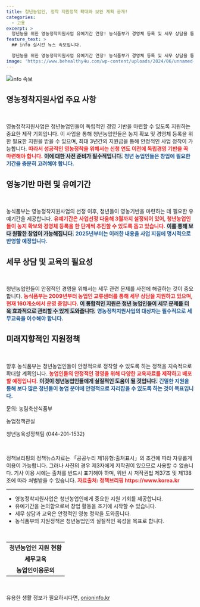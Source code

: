 ```yaml
---
title: 청년농업인, 정착 지원정책 확대와 보완 계획 공개!
categories:
  - 고용
excerpt: >
  청년농을 위한 영농정착지원사업 유예기간 연장! 농식품부가 경영체 등록 및 세무 상담을 통해 안정적인 정착을 돕는다. 청년 농업인의 미래가 밝아진다!
feature_text: >
  ## info 실시간 뉴스 속보입니다.

  청년농을 위한 영농정착지원사업 유예기간 연장! 농식품부가 경영체 등록 및 세무 상담을 통해 안정적인 정착을 돕는다. 청년 농업인의 미래가 밝아진다!
image: 'https://www.behealthy4u.com/wp-content/uploads/2024/06/unnamed-file.png'
---
```


<p><img src="https://www.behealthy4u.com/wp-content/uploads/2024/06/unnamed-file.png" alt="info 속보" /></p>

<h2 data-ke-size="size26">영농정착지원사업 주요 사항</h2>

<p data-ke-size="size16">&nbsp;</p> 

<p data-ke-size="size16">영농정착지원사업은 청년농업인들이 독립적인 경영 기반을 마련할 수 있도록 지원하는 중요한 제작 기회입니다. 이 사업을 통해 청년농업인들은 농지 확보 및 경영체 등록을 위한 필요한 지원을 받을 수 있으며, 최대 3년간의 지원금을 통해 안정적인 사업 정착이 가능합니다. <b><span style="color: #ee2323;">따라서 성공적인 영농정착을 위해서는 신청 연도 이전에 독립경영 기반을 꼭 마련해야 합니다.</span></b> <b><span style="background-color: #21538527;">이에 대한 사전 준비가 필수적입니다.</span></b> <b><span style="color: #1a5490;">청년 농업인들은 창업에 필요한 기간을 충분히 고려해야 합니다.</span></b> </p>

<h2 data-ke-size="size26">영농기반 마련 및 유예기간</h2>

<p data-ke-size="size16">&nbsp;</p> 

<p data-ke-size="size16">농식품부는 영농정착지원사업의 선정 이후, 청년들이 영농기반을 마련하는 데 필요한 유예기간을 제공합니다. <b><span style="color: #ee2323;">유예기간은 사업선정 다음해 3월까지 설정되어 있어, 청년농업인들이 농지 확보와 경영체 등록을 한 단계씩 추진할 수 있도록 돕고 있습니다.</span></b> <b><span style="background-color: #21538527;">이를 통해 보다 원활한 창업이 가능해집니다.</span></b> <b><span style="color: #1a5490;">2025년부터는 이러한 내용을 사업 지침에 명시적으로 반영할 예정입니다.</span></b> </p>

<h2 data-ke-size="size26">세무 상담 및 교육의 필요성</h2>

<p data-ke-size="size16">&nbsp;</p> 

<p data-ke-size="size16">청년농업인들이 안정적인 경영을 위해서는 세무 관련 문제를 사전에 해결하는 것이 중요합니다. <b><span style="color: #ee2323;">농식품부는 2009년부터 농업인 교류센터를 통해 세무 상담을 지원하고 있으며, 현재 160개소에서 운영 중입니다.</span></b> <b><span style="background-color: #21538527;">이 통합적인 지원은 청년 농업인들이 세무 문제를 더욱 효과적으로 관리할 수 있게 도와줍니다.</span></b> <b><span style="color: #1a5490;">영농정착지원사업의 대상자는 필수적으로 세무교육을 이수해야 합니다.</span></b> </p>

<h2 data-ke-size="size26">미래지향적인 지원정책</h2>

<p data-ke-size="size16">&nbsp;</p> 

<p data-ke-size="size16">향후 농식품부는 청년농업인들이 안정적으로 정착할 수 있도록 하는 정책을 지속적으로 확대할 계획입니다. <b><span style="color: #ee2323;">농업인들의 안정적인 경영을 위해 다양한 교육자료를 제작하고 배포할 예정입니다.</span></b> <b><span style="background-color: #21538527;">이것이 청년농업인들에게 실질적인 도움이 될 것입니다.</span></b> <b><span style="color: #1a5490;">긴밀한 지원을 통해 보다 많은 청년들이 농업 분야에 안정적으로 자리잡을 수 있도록 하는 것이 목표입니다.</span></b> </p>

<p data-ke-size="size16">문의: 농림축산식품부</p>

<p data-ke-size="size16">농업정책관실</p>

<p data-ke-size="size16">청년농육성정책팀 (044-201-1532)</p>

<p data-ke-size="size16">&nbsp;</p> 

<p data-ke-size="size16">정책브리핑의 정책뉴스자료는 「공공누리 제1유형:출처표시」의 조건에 따라 자유롭게 이용이 가능합니다. 그러나 사진의 경우 제3자에게 저작권이 있으므로 사용할 수 없습니다. 기사 이용 시에는 출처를 반드시 표기해야 하며, 위반 시 저작권법 제37조 및 제138조에 따라 처벌받을 수 있습니다. <b><span style="color: #ee2323;">자료출처: 정책브리핑 https://www.korea.kr</span></b> </p> 

<hr/>

<ul>
    <li>영농정착지원사업은 청년농업인에게 중요한 지원 기회를 제공합니다.</li>
    <li>유예기간을 논의함으로써 창업 활동을 조기에 시작할 수 있습니다.</li>
    <li>세무 상담과 교육은 안정적인 영농 정착을 도와줍니다.</li>
    <li>농식품부의 지원정책은 청년농업인의 실질적인 육성을 목표로 합니다.</li>
</ul>

<p data-ke-size="size16">&nbsp;</p> 

<table style="width: 100%; border-collapse: collapse;">
    <tr>
        <td style="text-align: center; height: 17px;"><b>청년농업인 지원 현황</b></td>
    </tr>
    <tr>
        <td style="text-align: center; height: 17px;"><b>세무교육</b></td>
    </tr>
    <tr>
        <td style="text-align: center; height: 17px;"><b>농업인이용문의</b></td>
    </tr>
</table>

<p data-ke-size="size16">&nbsp;</p> 
유용한 생활 정보가 필요하시다면, <a href="https://onioninfo.kr" rel="dofollow">onioninfo.kr</a>


